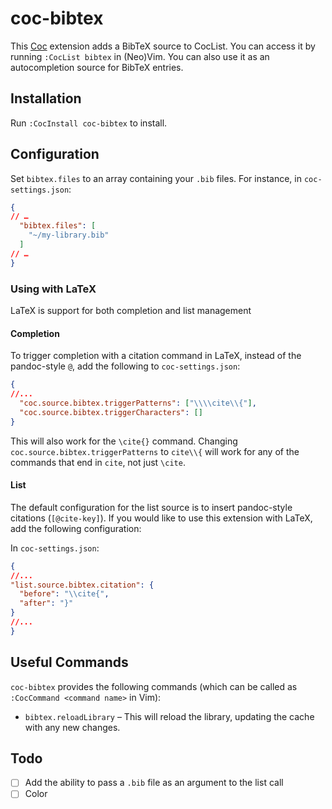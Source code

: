 # coc-bibtex

This [Coc](https://github.com/neoclide/coc.nvim) extension adds a BibTeX source to CocList. You can access it by running `:CocList bibtex` in (Neo)Vim. You can also use it as an autocompletion source for BibTeX entries.

## Installation

Run `:CocInstall coc-bibtex` to install.

## Configuration

Set `bibtex.files` to an array containing your `.bib` files. For instance, in `coc-settings.json`:

~~~json
{
// …
  "bibtex.files": [
    "~/my-library.bib"
  ]
// …
}
~~~

### Using with LaTeX

LaTeX is support for both completion and list management

#### Completion

To trigger completion with a citation command in LaTeX, instead of the pandoc-style `@`, add the following to `coc-settings.json`:

~~~json
{
//...
  "coc.source.bibtex.triggerPatterns": ["\\\\cite\\{"],
  "coc.source.bibtex.triggerCharacters": []
}
~~~

This will also work for the `\cite{}` command. Changing `coc.source.bibtex.triggerPatterns` to `cite\\{` will work for any of the commands that end in `cite`, not just `\cite`.

#### List

The default configuration for the list source is to insert pandoc-style citations (`[@cite-key]`). If you would like to use this extension with LaTeX, add the following configuration:

In `coc-settings.json`:

~~~json
{
//...
"list.source.bibtex.citation": {
  "before": "\\cite{",
  "after": "}"
}
//...
}
~~~

## Useful Commands

`coc-bibtex` provides the following commands (which can be called as `:CocCommand <command name>` in Vim):

* `bibtex.reloadLibrary` – This will reload the library, updating the cache with any new changes.

## Todo

* [ ] Add the ability to pass a `.bib` file as an argument to the list call
* [ ] Color

